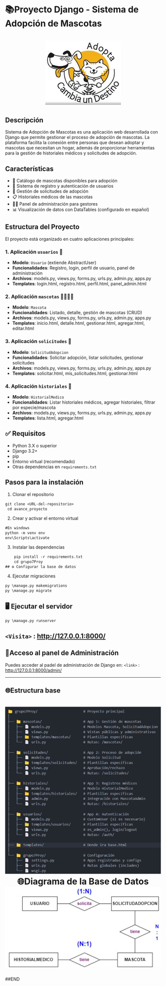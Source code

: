 # 📚Proyecto Django - Sistema de Adopción de Mascotas 
<h1 align = "center">
  <img src="static/img/adopta.jpeg">
</h1>

## Descripción

Sistema de Adopción de Mascotas es una aplicación web desarrollada con Django que permite gestionar el proceso de adopción de mascotas. La plataforma facilita la conexión entre personas que desean adoptar y mascotas que necesitan un hogar, además de proporcionar herramientas para la gestión de historiales médicos y solicitudes de adopción.

## Características

- 🐾 Catálogo de mascotas disponibles para adopción
- 👤 Sistema de registro y autenticación de usuarios
- 📝 Gestión de solicitudes de adopción
- 📋 Historiales médicos de las mascotas
- 👨‍💼 Panel de administración para gestores
- 📊 Visualización de datos con DataTables (configurado en español)

## Estructura del Proyecto

El proyecto está organizado en cuatro aplicaciones principales:

### 1. Aplicación `usuarios` 👤

- **Modelo**: `Usuario` (extiende AbstractUser)
- **Funcionalidades**: Registro, login, perfil de usuario, panel de administración
- **Archivos**: models.py, views.py, forms.py, urls.py, admin.py, apps.py
- **Templates**: login.html, registro.html, perfil.html, panel_admin.html

### 2. Aplicación `mascotas` 🐶🐱🐹🐰

- **Modelo**: `Mascota`
- **Funcionalidades**: Listado, detalle, gestión de mascotas (CRUD)
- **Archivos**: models.py, views.py, forms.py, urls.py, admin.py, apps.py
- **Templates**: inicio.html, detalle.html, gestionar.html, agregar.html, editar.html

### 3. Aplicación `solicitudes`  📩

- **Modelo**: `SolicitudAdopcion`
- **Funcionalidades**: Solicitar adopción, listar solicitudes, gestionar solicitudes
- **Archivos**: models.py, views.py, forms.py, urls.py, admin.py, apps.py
- **Templates**: solicitar.html, mis_solicitudes.html, gestionar.html

### 4. Aplicación `historiales` 📂

- **Modelo**: `HistorialMedico`
- **Funcionalidades**: Listar historiales médicos, agregar historiales, filtrar por especie/mascota
- **Archivos**: models.py, views.py, forms.py, urls.py, admin.py, apps.py
- **Templates**: lista.html, agregar.html


## ✅ Requisitos

- Python 3.X o superior
- Django 3.2+
- pip
- Entorno virtual (recomendado)
- Otras dependencias en `requirements.txt`

## Pasos para la instalación

1. Clonar el repositorio
```
git clone <URL-del-repositorio>
 cd avance_proyecto
 ```
2. Crear y activar el entorno virtual
```
#En windows
python -m venv env
env\Scripts\activate

```
3. Instalar las dependencias
```
	pip install -r requirements.txt
	cd grupo7Proy
## ⚙️ Configurar la base de datos
```
4. Ejecutar migraciones
```  
py \manage.py makemigrations  
py \manage.py migrate

 ```
## 🖥️ Ejecutar el servidor
```  
py \manage.py runserver
```
`<Visita>` : <http://127.0.0.1:8000/>
---
## 🔐Acceso al panel de Administración
Puedes acceder al padel de administración de Django en:
`<link>` : http://127.0.0.1:8000/admin/

---
## 🌐Estructura base
<h1 align = "center">
  <img src="static/img/estructura.png">
  🌐Diagrama de la Base de Datos
  <img src="static/img/diagramaBD.png">
</h1>

##END
